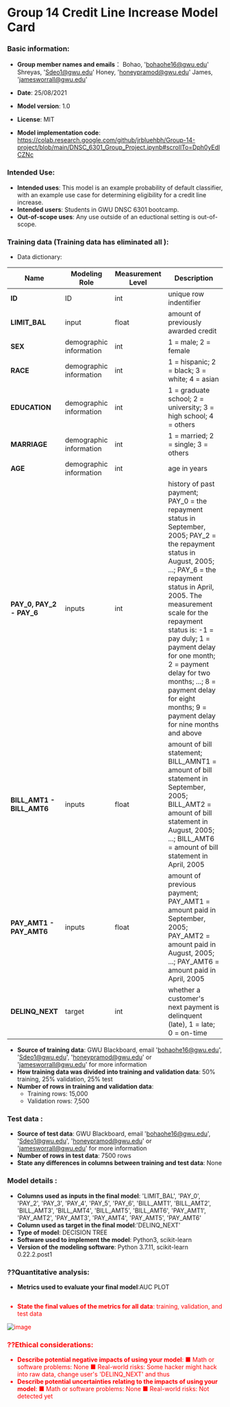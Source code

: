 # Group 14 Credit Line Increase Model Card
### Basic information:

* **Group member names and emails**：
      Bohao,     'bohaohe16@gwu.edu'
      Shreyas,   'Sdeo1@gwu.edu'
      Honey,     'honeypramod@gwu.edu'
      James,     'jamesworrall@gwu.edu'
      
* **Date**: 25/08/2021
* **Model version**: 1.0
* **License**: MIT
* **Model implementation code**: https://colab.research.google.com/github/jrbluehbh/Group-14-project/blob/main/DNSC_6301_Group_Project.ipynb#scrollTo=Dph0yEdlCZNc
    
### Intended Use: 
     
* **Intended uses**: This model is an example probability of default classifier, with an example use case for determining eligibility for a credit line increase. 
* **Intended users**: Students in GWU DNSC 6301 bootcamp.
* **Out-of-scope uses**: Any use outside of an eductional setting is out-of-scope.
        
### Training data (Training data has eliminated all ):

 
* Data dictionary: 
    
| Name | Modeling Role | Measurement Level| Description|
| ---- | ------------- | ---------------- | ---------- |
|**ID**| ID | int | unique row indentifier |
| **LIMIT_BAL** | input | float | amount of previously awarded credit |
| **SEX** | demographic information | int | 1 = male; 2 = female
| **RACE** | demographic information | int | 1 = hispanic; 2 = black; 3 = white; 4 = asian |
| **EDUCATION** | demographic information | int | 1 = graduate school; 2 = university; 3 = high school; 4 = others |
| **MARRIAGE** | demographic information | int | 1 = married; 2 = single; 3 = others |
| **AGE** | demographic information | int | age in years |
| **PAY_0, PAY_2 - PAY_6** | inputs | int | history of past payment; PAY_0 = the repayment status in September, 2005; PAY_2 = the repayment status in August, 2005; ...; PAY_6 = the repayment status in April, 2005. The measurement scale for the repayment status is: -1 = pay duly; 1 = payment delay for one month; 2 = payment delay for two months; ...; 8 = payment delay for eight months; 9 = payment delay for nine months and above |
| **BILL_AMT1 - BILL_AMT6** | inputs | float | amount of bill statement; BILL_AMNT1 = amount of bill statement in September, 2005; BILL_AMT2 = amount of bill statement in August, 2005; ...; BILL_AMT6 = amount of bill statement in April, 2005 |
| **PAY_AMT1 - PAY_AMT6** | inputs | float | amount of previous payment; PAY_AMT1 = amount paid in September, 2005; PAY_AMT2 = amount paid in August, 2005; ...; PAY_AMT6 = amount paid in April, 2005 |
| **DELINQ_NEXT**| target | int | whether a customer's next payment is delinquent (late), 1 = late; 0 = on-time |

* **Source of training data**: GWU Blackboard, email 'bohaohe16@gwu.edu', 'Sdeo1@gwu.edu', 'honeypramod@gwu.edu' or 'jamesworrall@gwu.edu' for more information
* **How training data was divided into training and validation data**: 50% training, 25% validation, 25% test
* **Number of rows in training and validation data**:
  * Training rows: 15,000
  * Validation rows: 7,500

        
### Test data :

* **Source of test data**: GWU Blackboard, email 'bohaohe16@gwu.edu', 'Sdeo1@gwu.edu', 'honeypramod@gwu.edu' or 'jamesworrall@gwu.edu' for more information
* **Number of rows in test data**: 7500 rows
* **State any differences in columns between training and test data**: None
    
### Model details : 

* **Columns used as inputs in the final model**:
'LIMIT_BAL', 'PAY_0', 'PAY_2', 'PAY_3', 'PAY_4', 'PAY_5', 'PAY_6', 'BILL_AMT1', 'BILL_AMT2', 'BILL_AMT3', 'BILL_AMT4', 'BILL_AMT5', 'BILL_AMT6', 'PAY_AMT1', 'PAY_AMT2', 'PAY_AMT3', 'PAY_AMT4', 'PAY_AMT5', 'PAY_AMT6'
* **Column used as target in the final model**:'DELINQ_NEXT'
* **Type of model**: DECISION TREE
* **Software used to implement the model**: Python3, scikit-learn
* **Version of the modeling software**: Python 3.7.11, scikit-learn 0.22.2.post1
    
### ??Quantitative analysis:

* **Metrics used to evaluate your final model**:AUC PLOT
    <font color="red"> 
    ```diff
* **State the final values of the metrics for all data**: training, validation, and test data 

![image](https://user-images.githubusercontent.com/89275341/130871845-cf31bfb1-5b26-47d1-999b-b1cb9a504b53.png)

### ??Ethical considerations:

* **Describe potential negative impacts of using your model**: 
        ■ Math or software problems: None
        ■ Real-world risks: Some hacker might hack into raw data, change user's 'DELINQ_NEXT' and thus 
* **Describe potential uncertainties relating to the impacts of using your model**: 
        ■ Math or software problems: None
        ■ Real-world risks: Not detected yet

